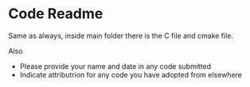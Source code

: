 # Code Readme

Same as always, inside main folder there is the C file and cmake file.

Also
- Please provide your name and date in any code submitted
- Indicate attributrion for any code you have adopted from elsewhere
